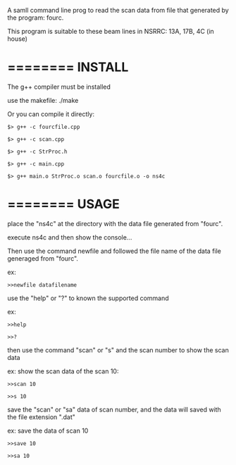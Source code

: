 A samll command line prog to read the scan data from file that generated by the program: fourc.

This program is suitable to these beam lines in NSRRC: 13A, 17B, 4C (in house)

========
INSTALL
========

The g++ compiler must be installed

use the makefile: ./make

Or you can compile it directly: 

	$> g++ -c fourcfile.cpp

	$> g++ -c scan.cpp

	$> g++ -c StrProc.h

	$> g++ -c main.cpp

	$> g++ main.o StrProc.o scan.o fourcfile.o -o ns4c

========
USAGE
========
place the "ns4c" at the directory with the data file generated from "fourc".

execute ns4c and then show the console...

Then use the command newfile and followed the file name of the data file generaged from "fourc".

ex:

	>>newfile datafilename


use the "help" or "?" to known the supported command

ex:

	>>help

	>>?


then use the command "scan" or "s" and the scan number to show the scan data

ex: show the scan data of the scan 10:

	>>scan 10

	>>s 10


save the "scan" or "sa" data of scan number, and the data will saved with the file extension ".dat"

ex: save the data of scan 10

	>>save 10

	>>sa 10
